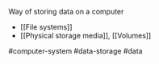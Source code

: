 Way of storing data on a computer
- [[File systems]]
- [[Physical storage media]], [[Volumes]]

#computer-system #data-storage #data 
